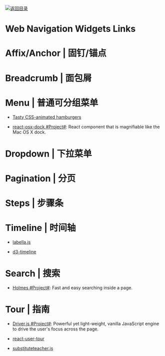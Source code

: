[![返回目录](https://user-images.githubusercontent.com/5803001/38079637-ff0abcf0-3371-11e8-9b76-ad651620afc7.jpg)](https://github.com/wxyyxc1992/Awesome-Links)

# Web Navigation Widgets Links

# Affix/Anchor | 固钉/锚点

# Breadcrumb | 面包屑

# Menu | 普通可分组菜单

* [Tasty CSS-animated hamburgers](https://jonsuh.com/hamburgers/)

* [react-osx-dock #Project#](https://github.com/lukehorvat/react-osx-dock): React component that is magnifiable like the Mac OS X dock.

# Dropdown | 下拉菜单

# Pagination | 分页

# Steps | 步骤条

# Timeline | 时间轴

* [labella.js](https://github.com/twitter/labella.js)

* [d3-timeline](https://github.com/commodityvectors/d3-timeline)

# Search | 搜索

* [Holmes #Project#](https://haroen.me/holmes/): Fast and easy searching inside a page.

# Tour | 指南

* [Driver.js #Project#](https://github.com/kamranahmedse/driver.js): Powerful yet light-weight, vanilla JavaScript engine to drive the user's focus across the page.

* [react-user-tour](https://github.com/socialtables/react-user-tour)

* [substituteteacher.js](http://danrschlosser.github.io/substituteteacher.js/)
